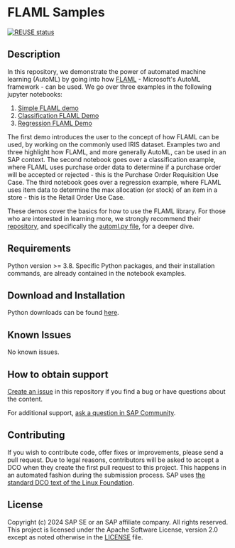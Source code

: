 # FLAML Samples

[![REUSE status](https://api.reuse.software/badge/github.com/SAP-samples/flaml-samples)](https://api.reuse.software/info/github.com/SAP-samples/flaml-samples)

## Description

In this repository, we demonstrate the power of automated machine learning (AutoML) by going into how [FLAML](https://microsoft.github.io/FLAML/) - Microsoft's AutoML framework - can be used. We go over three examples in the following jupyter notebooks:
 1. [Simple FLAML demo](./SimpleFLAMLDemo.ipynb)
 2. [Classification FLAML Demo](./ClassificationFLAMLDemo.ipynb)
 3. [Regression FLAML Demo](./RegressionFLAMLDemo.ipynb)

The first demo introduces the user to the concept of how FLAML can be used, by working on the commonly used IRIS dataset. Examples two and three highlight how FLAML, and more generally AutoML, can be used in an SAP context. The second notebook goes over a classification example, where FLAML uses purchase order data to determine if a purchase order will be accepted or rejected - this is the Purchase Order Requisition Use Case. The third notebook goes over a regression example, where FLAML uses item data to determine the max allocation (or stock) of an item in a store - this is the Retail Order Use Case.

These demos cover the basics for how to use the FLAML library. For those who are interested in learning more, we strongly recommend their [repository](https://github.com/microsoft/FLAML), and specifically the [automl.py file](https://github.com/microsoft/FLAML/blob/main/flaml/automl/automl.py), for a deeper dive.

## Requirements

Python version >= 3.8. Specific Python packages, and their installation commands, are already contained in the notebook examples.

## Download and Installation

Python downloads can be found [here](https://www.python.org/downloads/).

## Known Issues

No known issues.

## How to obtain support

[Create an issue](https://github.com/SAP-samples/<repository-name>/issues) in this repository if you find a bug or have questions about the content.
 
For additional support, [ask a question in SAP Community](https://answers.sap.com/questions/ask.html).

## Contributing

If you wish to contribute code, offer fixes or improvements, please send a pull request. Due to legal reasons, contributors will be asked to accept a DCO when they create the first pull request to this project. This happens in an automated fashion during the submission process. SAP uses [the standard DCO text of the Linux Foundation](https://developercertificate.org/).

## License

Copyright (c) 2024 SAP SE or an SAP affiliate company. All rights reserved. This project is licensed under the Apache Software License, version 2.0 except as noted otherwise in the [LICENSE](LICENSE) file.
